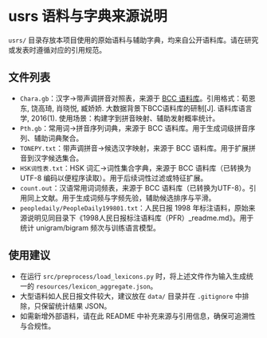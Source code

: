 # usrs 语料与字典来源说明

`usrs/` 目录存放本项目使用的原始语料与辅助字典，均来自公开语料库。请在研究或发表时遵循对应的引用规范。

## 文件列表
- `Chara.gb`：汉字→带声调拼音对照表，来源于 [BCC 语料库](https://bcc.blcu.edu.cn/)。引用格式：荀恩东, 饶高琦, 肖晓悦, 臧娇娇. 大数据背景下BCC语料库的研制[J]. 语料库语言学, 2016(1). 使用场景：构建字到拼音映射、辅助发射概率统计。
- `Pth.gb`：常用词→拼音序列词典，来源于 BCC 语料库。用于生成词级拼音序列、辅助词典聚合。
- `TONEPY.txt`：带声调拼音→候选汉字映射，来源于 BCC 语料库。用于扩展拼音到汉字候选集合。
- `HSK词性表.txt`：HSK 词汇→词性集合字典，来源于 BCC 语料库（已转换为 UTF-8 编码以便程序读取）。用于后续词性过滤或特征扩展。
- `count.out`：汉语常用词词频表，来源于 BCC 语料库（已转换为UTF-8）。引用同上文献。用于生成词频与字频先验，辅助候选排序与平滑。
- `peopledaily/PeopleDaily199801.txt`：人民日报 1998 年标注语料，原始来源说明见同目录下《1998人民日报标注语料库（PFR）_readme.md》。用于统计 unigram/bigram 频次与训练语言模型。

## 使用建议
- 在运行 `src/preprocess/load_lexicons.py` 时，将上述文件作为输入生成统一的 `resources/lexicon_aggregate.json`。
- 大型语料如人民日报文件较大，建议放在 `data/` 目录并在 `.gitignore` 中排除，只保留统计结果 JSON。
- 如需新增外部语料，请在此 README 中补充来源与引用信息，确保可追溯性与合规性。
